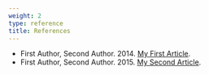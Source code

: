 ```yaml
---
weight: 2
type: reference
title: References
---
```

* First Author, Second Author. 2014. [My First Article](https://example.com/articles/1).
* First Author, Second Author. 2015. [My Second Article](https://example.com/articles/2).
